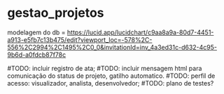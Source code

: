 # gestao_projetos

modelagem do db = https://lucid.app/lucidchart/c9aa8a9a-80d7-4451-a913-e5fb7c13b475/edit?viewport_loc=-578%2C-556%2C2994%2C1495%2C0_0&invitationId=inv_4a3ed31c-d632-4c95-9b6d-a0fdcb87f78c

#TODO: incluir registro de ata;
#TODO: incluir mensagem html para comunicação do status de projeto, gatilho automatico.
#TODO: perfil de acesso: visualizador, analista, desenvolvedor;
#TODO: plano de testes?

